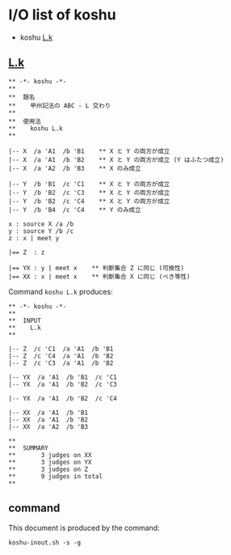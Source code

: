 # I/O list of koshu

- koshu  [L.k](#lk)



## [L.k](L.k)

```
** -*- koshu -*-
**
**  題名
**    甲州記法の ABC - L 交わり
**
**  使用法
**    koshu L.k
**

|-- X  /a 'A1  /b 'B1    ** X と Y の両方が成立
|-- X  /a 'A1  /b 'B2    ** X と Y の両方が成立 (Y はふたつ成立)
|-- X  /a 'A2  /b 'B3    ** X のみ成立

|-- Y  /b 'B1  /c 'C1    ** X と Y の両方が成立
|-- Y  /b 'B2  /c 'C3    ** X と Y の両方が成立
|-- Y  /b 'B2  /c 'C4    ** X と Y の両方が成立
|-- Y  /b 'B4  /c 'C4    ** Y のみ成立

x : source X /a /b
y : source Y /b /c
z : x | meet y

|== Z  : z

|== YX : y | meet x    ** 判断集合 Z に同じ (可換性)
|== XX : x | meet x    ** 判断集合 X に同じ (べき等性)

```

Command `koshu L.k` produces:

```
** -*- koshu -*-
**
**  INPUT
**    L.k
**

|-- Z  /c 'C1  /a 'A1  /b 'B1
|-- Z  /c 'C4  /a 'A1  /b 'B2
|-- Z  /c 'C3  /a 'A1  /b 'B2

|-- YX  /a 'A1  /b 'B1  /c 'C1
|-- YX  /a 'A1  /b 'B2  /c 'C3

|-- YX  /a 'A1  /b 'B2  /c 'C4

|-- XX  /a 'A1  /b 'B1
|-- XX  /a 'A1  /b 'B2
|-- XX  /a 'A2  /b 'B3

**
**  SUMMARY
**       3 judges on XX
**       3 judges on YX
**       3 judges on Z
**       9 judges in total
**
```



## command

This document is produced by the command:

```
koshu-inout.sh -s -g
```
